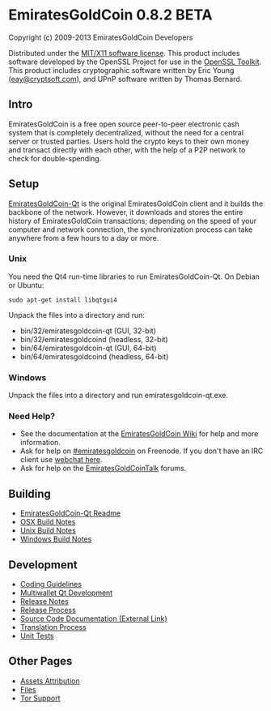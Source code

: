 EmiratesGoldCoin 0.8.2 BETA 
====================

Copyright (c) 2009-2013 EmiratesGoldCoin Developers

Distributed under the [MIT/X11 software license](http://www.opensource.org/licenses/mit-license.php).
This product includes software developed by the OpenSSL Project for use in the [OpenSSL Toolkit](http://www.openssl.org/). This product includes
cryptographic software written by Eric Young ([eay@cryptsoft.com](mailto:eay@cryptsoft.com)), and UPnP software written by Thomas Bernard.


Intro
---------------------
EmiratesGoldCoin is a free open source peer-to-peer electronic cash system that is
completely decentralized, without the need for a central server or trusted
parties.  Users hold the crypto keys to their own money and transact directly
with each other, with the help of a P2P network to check for double-spending.


Setup
---------------------
[EmiratesGoldCoin-Qt](http://emiratesgoldcoin.org/en/download) is the original EmiratesGoldCoin client and it builds the backbone of the network. However, it downloads and stores the entire history of EmiratesGoldCoin transactions; depending on the speed of your computer and network connection, the synchronization process can take anywhere from a few hours to a day or more.

### Unix

You need the Qt4 run-time libraries to run EmiratesGoldCoin-Qt. On Debian or Ubuntu:

	sudo apt-get install libqtgui4

Unpack the files into a directory and run:

- bin/32/emiratesgoldcoin-qt (GUI, 32-bit)
- bin/32/emiratesgoldcoind (headless, 32-bit)
- bin/64/emiratesgoldcoin-qt (GUI, 64-bit)
- bin/64/emiratesgoldcoind (headless, 64-bit)



### Windows

Unpack the files into a directory and run emiratesgoldcoin-qt.exe.

### Need Help?

* See the documentation at the [EmiratesGoldCoin Wiki](https://en.emiratesgoldcoin.it/wiki/Main_Page)
for help and more information.
* Ask for help on [#emiratesgoldcoin](http://webchat.freenode.net?channels=emiratesgoldcoin) on Freenode. If you don't have an IRC client use [webchat here](http://webchat.freenode.net?channels=emiratesgoldcoin).
* Ask for help on the [EmiratesGoldCoinTalk](https://emiratesgoldcointalk.org/) forums.

Building
---------------------
- [EmiratesGoldCoin-Qt Readme](readme-qt.md)
- [OSX Build Notes](build-osx.md)
- [Unix Build Notes](build-unix.md)
- [Windows Build Notes](build-msw.md)

Development
---------------------
- [Coding Guidelines](coding.md)
- [Multiwallet Qt Development](multiwallet-qt.md)
- [Release Notes](release-notes.md)
- [Release Process](release-process.md)
- [Source Code Documentation (External Link)](https://dev.visucore.com/emiratesgoldcoin/doxygen/)
- [Translation Process](translation_process.md)
- [Unit Tests](unit-tests.md)

Other Pages
---------------------
- [Assets Attribution](assets-attribution.md)
- [Files](files.md)
- [Tor Support](tor.md)